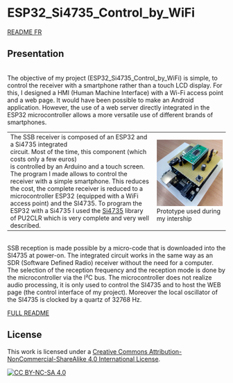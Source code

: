 # ESP32_Si4735_Control_by_WiFi

[README FR](/FR#récepteur-ssb-contrôlé-par-smartphone)

## Presentation

<br>The objective of my project (ESP32_Si4735_Control_by_WiFi) is simple, to control the receiver with a smartphone rather than a touch LCD display. For this, I designed a HMI (Human Machine Interface) with a Wi-Fi access point and a web page. It would have been possible to make an Android application. However, the use of a web server directly integrated in the ESP32 microcontroller allows a more versatile use of different brands of smartphones.<br>

|  |  |
|--|--|
| The SSB receiver is composed of an ESP32 and a Si4735 integrated<br> circuit. Most of the time, this component (which costs only a few euros) <br>is controlled by an Arduino and a touch screen. The program I made allows to control  the receiver with a simple smartphone. This reduces the cost, the complete  receiver is reduced to a microcontroller ESP32 (equipped with a WiFi access point) and the SI4735. To program the ESP32 with a Si4735 I used the [Si4735](https://github.com/pu2clr/SI4735) library of PU2CLR which is very complete and very well described.| ![](/img/circuit_integre_test/img_montage.jpg) <br> Prototype used during my intership |

<br>SSB reception is made possible by a micro-code that is downloaded into the SI4735 at power-on. The integrated circuit works in the same way as an SDR (Software Defined Radio) receiver without the need for a computer. The selection of the reception frequency and the reception mode is done by the microcontroller via the I²C bus. The microcontroller does not realize audio processing, it is only used to control the SI4735 and to host the WEB page (the control interface of my project). Moreover the local oscillator of the SI4735 is clocked by a quartz of 32768 Hz.<br>

[FULL README](/EN#ssb-receiver-controlled-by-smartphone)

## License

This work is licensed under a
[Creative Commons Attribution-NonCommercial-ShareAlike 4.0 International License][cc-by-nc-sa].

[![CC BY-NC-SA 4.0][cc-by-nc-sa-image]][cc-by-nc-sa]

[cc-by-nc-sa]: http://creativecommons.org/licenses/by-nc-sa/4.0/
[cc-by-nc-sa-image]: https://licensebuttons.net/l/by-nc-sa/4.0/88x31.png
[cc-by-nc-sa-shield]: https://img.shields.io/badge/License-CC%20BY--NC--SA%204.0-lightgrey.svg
